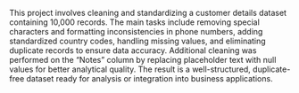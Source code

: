 This project involves cleaning and standardizing a customer details dataset containing 10,000 records. The main tasks include removing special characters and formatting inconsistencies in phone numbers, adding standardized country codes, handling missing values, and eliminating duplicate records to ensure data accuracy. Additional cleaning was performed on the “Notes” column by replacing placeholder text with null values for better analytical quality. The result is a well-structured, duplicate-free dataset ready for analysis or integration into business applications.
